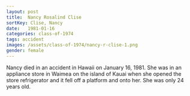 ```yaml
---
layout: post
title:  Nancy Rosalind Clise
sortKey: Clise, Nancy
date:   1981-01-16
categories: class-of-1974
tags: accident
images: /assets/class-of-1974/nancy-r-clise-1.png
gender: female
---
```

Nancy died in an accident in Hawaii on January 16, 1981.  She was in an appliance store in Waimea on the island of Kauai when she opened the store refrigerator and it fell off a platform and onto her.  She was only 24 years old.  

